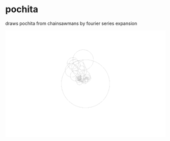 # pochita
draws pochita from chainsawmans by fourier series expansion

![pochita](https://github.com/peibra/pochita/blob/main/pochita.gif)
